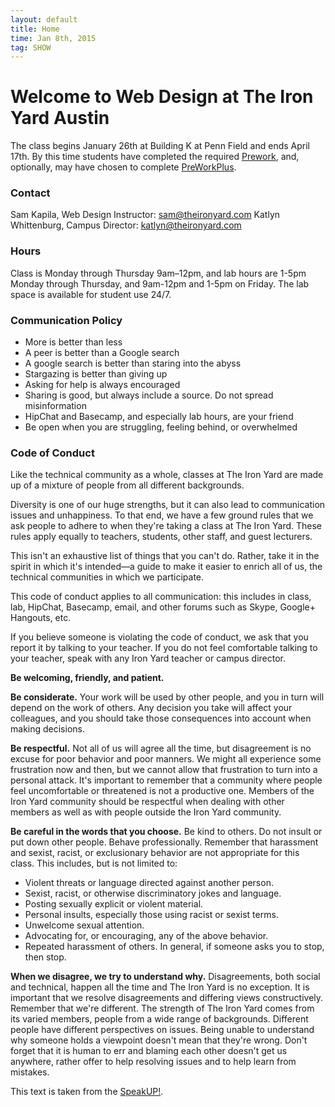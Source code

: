 ```yaml
---
layout: default
title: Home
time: Jan 8th, 2015
tag: SHOW
---
```

# Welcome to Web Design at The Iron Yard Austin
The class begins January 26th at Building K at Penn Field and ends April 17th.
By this time students have completed the required [Prework](http://tiy-austin-wd-jan2015.github.io/Onboarding/), and, optionally, may have chosen to complete [PreWorkPlus](http://tiy-austin-wd-jan2015.github.io/PreWorkPlus/).

### Contact
Sam Kapila, Web Design Instructor: sam@theironyard.com
Katlyn Whittenburg, Campus Director: katlyn@theironyard.com

### Hours
Class is Monday through Thursday 9am–12pm, and lab hours are 1-5pm Monday through Thursday, and 9am-12pm and 1-5pm on Friday. The lab space is available for student use 24/7.

### Communication Policy
* More is better than less
* A peer is better than a Google search
* A google search is better than staring into the abyss
* Stargazing is better than giving up
* Asking for help is always encouraged
* Sharing is good, but always include a source. Do not spread misinformation
* HipChat and Basecamp, and especially lab hours, are your friend
* Be open when you are struggling, feeling behind, or overwhelmed

### Code of Conduct
Like the technical community as a whole, classes at The Iron Yard are made up of a mixture of people from all different backgrounds.

Diversity is one of our huge strengths, but it can also lead to communication issues and unhappiness. To that end, we have a few ground rules that we ask people to adhere to when they're taking a class at The Iron Yard. These rules apply equally to teachers, students, other staff, and guest lecturers.

This isn't an exhaustive list of things that you can't do. Rather, take it in the spirit in which it's intended—a guide to make it easier to enrich all of us, the technical communities in which we participate.

This code of conduct applies to all communication: this includes in class, lab, HipChat, Basecamp, email, and other forums such as Skype, Google+ Hangouts, etc.

If you believe someone is violating the code of conduct, we ask that you report it by talking to your teacher. If you do not feel comfortable talking to your teacher, speak with any Iron Yard teacher or campus director.

**Be welcoming, friendly, and patient.**

**Be considerate.** Your work will be used by other people, and you in turn will depend on the work of others. Any decision you take will affect your colleagues, and you should take those consequences into account when making decisions.

**Be respectful.** Not all of us will agree all the time, but disagreement is no excuse for poor behavior and poor manners. We might all experience some frustration now and then, but we cannot allow that frustration to turn into a personal attack. It's important to remember that a community where people feel uncomfortable or threatened is not a productive one. Members of the Iron Yard community should be respectful when dealing with other members as well as with people outside the Iron Yard community.

**Be careful in the words that you choose.** Be kind to others. Do not insult or put down other people. Behave professionally. Remember that harassment and sexist, racist, or exclusionary behavior are not appropriate for this class. This includes, but is not limited to:

* Violent threats or language directed against another person.
* Sexist, racist, or otherwise discriminatory jokes and language.
* Posting sexually explicit or violent material.
* Personal insults, especially those using racist or sexist terms.
* Unwelcome sexual attention.
* Advocating for, or encouraging, any of the above behavior.
* Repeated harassment of others. In general, if someone asks you to stop, then stop.

**When we disagree, we try to understand why.** Disagreements, both social and technical, happen all the time and The Iron Yard is no exception. It is important that we resolve disagreements and differing views constructively. Remember that we're different. The strength of The Iron Yard comes from its varied members, people from a wide range of backgrounds. Different people have different perspectives on issues. Being unable to understand why someone holds a viewpoint doesn't mean that they're wrong. Don't forget that it is human to err and blaming each other doesn't get us anywhere, rather offer to help resolving issues and to help learn from mistakes.

This text is taken from the [SpeakUP!](http://speakup.io/coc.html).




<!--

## Course Timeline

### Week 1
* Computer Setup (CLI tools, home-brew, sass, bourbon, etc)
* File structure, working with a mac, asset management
* Web Design overview and workflow
* Critiquing and giving and getting feedback
* Git and Github (Version control, Repos and branches,
* HTML (syntax, html, body, link, a, em, strong, h1-h6, p, span, img, ul/ol, li)
* CSS (box model: width, height, padding, margins, positioning)
* Classes and ids, attributes, accessibility in code.
* Photoshop and Illustrator intros (Photoshop Save for Web, vector versus pixel, jpg, gifs, pngs, svg (general), Resolution, RGB vs CMYK)


### Week 2
* CSS continued (floats, displays)
* Sass, bourbon
* Responsive Web Design
* Good practices (reviewed)
* Multi-browser design (resets, testing)
* Image editing (images and adjustments palette)
* Pen tool and identity and icon building


### Week 3
* UX (general, good practices, tools for UX on the web)
* Accessibility in theory (continued)
* Grids (intro)
* Sketching + mobile first
* Prototyping
* Wire-framing / Prototyping
* StyleTile / Element Collages
* Photoshop and Illustrator deep dive


### Week 4
* Foundations and Principles, Design as problem solving
* Gestalt Theory, Rams’ 10 principles of design, good design and pixel perfect precision
* Grid-based design (advanced)
* Typography


### Week 5
* Typography continued
* UI continued
* Color Theory
* Buttons, inputs,


### Week 6


### Week 7
* Basics of Javascript
* jQuery
* Plug-ins
* Closures


### Week 8
* Emailing Styling

### Week 9
* Budgeting time
* Writing
* presentation skills
* Resumes & Cover letters, Social
* Personal branding
* Social media


### Week 10–12
* Final Projects
* Website
* Brand Guide (coded)
* icon set

 -->


